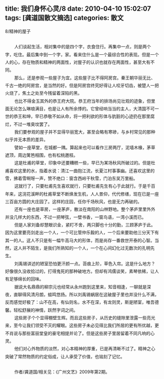 title: 我们身怀心灵/8
date: 2010-04-10 15:02:07
tags: [龚道国散文摘选]
categories: 散文
---
 <p style="Line-HeiGHT: 19pt; TexT-inDenT: 0cm; MArGin: 0cm 0cm 0pt; BACKGroUnD: none transparent scroll repeat 0% 0%; mso-char-indent-count: 0; mso-line-height-rule: exactly"> 8/精神的屋子</p> 
 <p style="Line-HeiGHT: 19pt; TexT-inDenT: 0cm; MArGin: 0cm 0cm 0pt; BACKGroUnD: none transparent scroll repeat 0% 0%; mso-char-indent-count: 0; mso-line-height-rule: exactly"> &nbsp;</p> 
<!-- more --><p style="Line-HeiGHT: 19pt; TexT-inDenT: 22.6pt; MArGin: 0cm 0cm 0pt; BACKGroUnD: none transparent scroll repeat 0% 0%; mso-line-height-rule: exactly">  人们谈起生活，相对集中的是四个字，衣食住行。再集中一点，则是两个字，吃住。最后集中到一个字，家。看来住什么是一个最综合性的表现。但是一个人的心，存在物质和精神的两面性，对屋子的认识也就存在两面性，甚至大有不同。</p> 
 <p style="Line-HeiGHT: 19pt; TexT-inDenT: 22.6pt; MArGin: 0cm 0cm 0pt; BACKGroUnD: none transparent scroll repeat 0% 0%; mso-line-height-rule: exactly">  那么，还是参观一些屋子为宜。这些屋子比不得阿房宫。秦王朝华丽无比、千古一绝的阿房宫，是当然的好。但是阿房宫终究好得让人咬牙切齿，被楚人一把火烧了，焦土之处至今残留着深陷的黑。</p> 
 <p style="Line-HeiGHT: 19pt; TexT-inDenT: 22.6pt; MArGin: 0cm 0cm 0pt; BACKGroUnD: none transparent scroll repeat 0% 0%; mso-line-height-rule: exactly">  也比不得金玉其外的恭王府大院。恭王府当年的排场尚见壮观的迹象，但里面无论怎么琳琅满目，也是让人有所余悸的。它曾经响当当的主人，大清国不可一世的恭王和坤，早已恭敬不如从命，将一把利欲的形体与肮脏的心迹扔在那里腐烂，不过一堆臭坟罢了。</p> 
 <p style="Line-HeiGHT: 19pt; TexT-inDenT: 22.6pt; MArGin: 0cm 0cm 0pt; BACKGroUnD: none transparent scroll repeat 0% 0%; mso-line-height-rule: exactly">  我们要参观的屋子并不显得华丽宽大，甚至会略有寒碜，与乡村常见的那种似乎并无本质的差异。</p> 
 <p style="Line-HeiGHT: 19pt; TexT-inDenT: 22.6pt; MArGin: 0cm 0cm 0pt; BACKGroUnD: none transparent scroll repeat 0% 0%; mso-line-height-rule: exactly">  譬如一座草堂，在城都一隅。算起来也可以看作三房两厅，泥墙木椽，茅草遮顶，周边篱笆相围，也有松桃邀枝。</p> 
 <p style="Line-HeiGHT: 19pt; TexT-inDenT: 22.6pt; MArGin: 0cm 0cm 0pt; BACKGroUnD: none transparent scroll repeat 0% 0%; mso-line-height-rule: exactly">  这是杜甫的草堂，印象中还要糟糕一些，早已为某场秋风所破过的。但是杜甫喜欢这里的水，指着水说：清江一曲抱江流，长夏江村事事幽。还喜欢这里的雪，拂着雪啊呀一声，赞不绝口：窗含西岭干秋雪，门泊东吴万里船。</p> 
 <p style="Line-HeiGHT: 19pt; TexT-inDenT: 22.6pt; MArGin: 0cm 0cm 0pt; BACKGroUnD: none transparent scroll repeat 0% 0%; mso-line-height-rule: exactly">  这就行了，只要杜甫先生喜欢就行，只要杜甫先生有心于此就行。于是千百年来，这浣花溪畔的杜甫草堂不断焕发生机，人人景仰，代代修缮，现在已是一座三百亩方圆的大庄园了。这样的庄园，任你千场秋风，也是无力再破的。</p> 
 <p style="Line-HeiGHT: 19pt; TexT-inDenT: 22.6pt; MArGin: 0cm 0cm 0pt; BACKGroUnD: none transparent scroll repeat 0% 0%; mso-line-height-rule: exactly">  还有一座也是草房，一座茅庐，散淡在南阳的山林野地。整个茅庐里里外外并没几样大的东西，不过一把琴弦，一壁书香，一窗鸟语，一湾小溪而已。</p> 
 <p style="Line-HeiGHT: 19pt; TexT-inDenT: 22.6pt; MArGin: 0cm 0cm 0pt; BACKGroUnD: none transparent scroll repeat 0% 0%; mso-line-height-rule: exactly">  但是人家刘备却慧眼识金，紧盯不舍，两只脚也十分的勤，三顾茅庐于此。因为这里要亮剑走出一个人，一个可比管仲乐毅的人，一个后来要助他三分天下有其一的人。这人不只是有一幅牛高马大的形体，而是尚存一番救世开泰的心智。当然，这人并不陌生，是我们所熟知的一个人，一个在心间幻化过无数次的孔明先生。</p> 
 <p style="Line-HeiGHT: 19pt; TexT-inDenT: 22.6pt; MArGin: 0cm 0cm 0pt; BACKGroUnD: none transparent scroll repeat 0% 0%; mso-line-height-rule: exactly">  刘禹锡讲述的陋室恐怕更汗颜一点。苔痕上阶，草色入帘。这是什么地方？好像很久没收拾过的，打得鬼死的那种破地方。但却有鸿儒谈笑，素琴依稀，让人有足够绵长的回味。</p> 
 <p style="Line-HeiGHT: 19pt; TexT-inDenT: 22.6pt; MArGin: 0cm 0cm 0pt; BACKGroUnD: none transparent scroll repeat 0% 0%; mso-line-height-rule: exactly">  据说大名鼎鼎的柳宗元也经常从永州跑到这里来，知音相逢，一聊就是深夜，直聊得风清月朗，蛙鸣悠扬。所以刘禹锡蜗居在这破屋子里也并没什么不满，反而感觉好极了：山不在高，有仙则名，水不在深，有龙则灵，斯是陋室，唯吾德馨。轻松舒展的神情，跃然字词之间。</p> 
 <p style="Line-HeiGHT: 19pt; TexT-inDenT: 22.6pt; MArGin: 0cm 0cm 0pt; BACKGroUnD: none transparent scroll repeat 0% 0%; mso-line-height-rule: exactly">  这些房子个个显得棚壁生辉。而且这些房子，从历史的缝隙里泄露一些亮光来，至今让我们领受不灭的耀眼。这些房子未必见得比我们所居的更有所优越，更不肖说与那些富丽堂皇的豪宅相提并论了。但是这些房子里居留着不同凡响的心灵。</p> 
 <p style="Line-HeiGHT: 19pt; TexT-inDenT: 22.6pt; MArGin: 0cm 0cm 0pt; BACKGroUnD: none transparent scroll repeat 0% 0%; mso-line-height-rule: exactly">  他们对心外物质的淡然，对心本精神的厚重，已是再清晰不过了。精神之心突破了常然物质的约定俗成，让人承受了价值，也铭刻了记忆。</p> 
 <p style="Line-HeiGHT: 19pt; TexT-inDenT: 22.6pt; MArGin: 0cm 0cm 0pt; BACKGroUnD: none transparent scroll repeat 0% 0%; mso-line-height-rule: exactly"> &nbsp;</p> 
 <p style="Line-HeiGHT: 19pt; TexT-inDenT: 22.6pt; MArGin: 0cm 0cm 0pt; BACKGroUnD: none transparent scroll repeat 0% 0%; mso-line-height-rule: exactly">  作者/龚道国/相关见：《广州文艺》2009年第2期。</p> 
 <p style="Line-HeiGHT: 19pt; TexT-inDenT: 22.6pt; MArGin: 0cm 0cm 0pt; BACKGroUnD: none transparent scroll repeat 0% 0%; mso-line-height-rule: exactly"> &nbsp;</p> 
